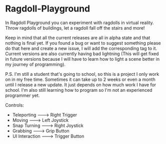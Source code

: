 # Ragdoll-Playground
In Ragdoll Playground you can experiment with ragdolls in virtual reality.
Throw ragdolls of buildings, let a ragdoll fall off the stairs and more!

Keep in mind that all the current releases are all in alpha state and that nothing is final yet.
If you found a bug or want to suggest something please do that here
and create a new issue, I will add the corresponding tag to it.
Current versions are also currently having bad lightning (This will get fixed in future versions because I will have to learn how to light a scene better in my journey of programming).

P.S. I'm still a student that's going to school, so this is a project I only work on in my free time. Sometimes it can take up to 2 weeks or even a month until I release a new update. It just depends on how much work I have for school. I'm also still learning how to program so I'm not an experienced programmer yet.

Controls:
  - Teleporting ---> Right Trigger
  - Moving ---> Left Joystick
  - Snap Turning ---> Right Joystick
  - Grabbing ---> Grip Button
  - UI Interaction ---> Trigger Button
